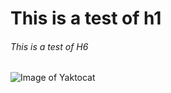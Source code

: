 # This is a test of h1
###### This is a test of H6
![Image of Yaktocat](https://octodex.github.com/images/yaktocat.png)
